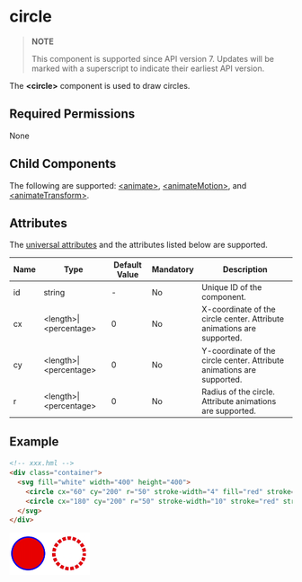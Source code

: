 # circle


>  **NOTE**
>
>  This component is supported since API version 7. Updates will be marked with a superscript to indicate their earliest API version.

The **\<circle>** component is used to draw circles.

## Required Permissions

None


## Child Components

The following are supported: [\<animate>](js-components-svg-animate.md), [\<animateMotion>](js-components-svg-animatemotion.md), and [\<animateTransform>](js-components-svg-animatetransform.md).


## Attributes

The [universal attributes](js-components-svg-common-attributes.md) and the attributes listed below are supported.

| Name| Type| Default Value| Mandatory| Description|
| -------- | -------- | -------- | -------- | -------- |
| id | string | - | No| Unique ID of the component.|
| cx | &lt;length&gt;\|&lt;percentage&gt; | 0 | No| X-coordinate of the circle center. Attribute animations are supported.|
| cy | &lt;length&gt;\|&lt;percentage&gt; | 0 | No| Y-coordinate of the circle center. Attribute animations are supported.|
| r | &lt;length&gt;\|&lt;percentage&gt; | 0 | No| Radius of the circle. Attribute animations are supported.|


## Example

```html
<!-- xxx.hml -->
<div class="container">
  <svg fill="white" width="400" height="400">
    <circle cx="60" cy="200" r="50" stroke-width="4" fill="red" stroke="blue"></circle>
    <circle cx="180" cy="200" r="50" stroke-width="10" stroke="red" stroke-dasharray="10 5" stroke-dashoffset="3"></circle>
  </svg>
</div>
```


![en-us_image_0000001173164853](figures/en-us_image_0000001173164853.png)
